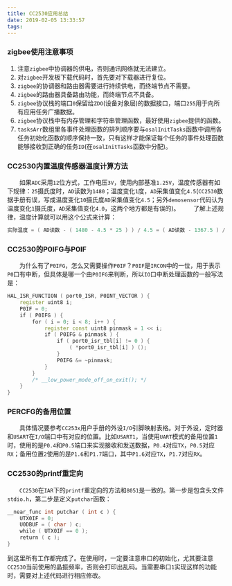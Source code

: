 ```yaml
---
title: CC2530应用总结
date: 2019-02-05 13:33:57
tags:
---
```

### zigbee使用注意事项

1. 注意`zigbee`中协调器的供电，否则通讯网络就无法建立。
2. 对`zigbee`开发板下载代码时，首先要对下载器进行复位。
3. `zigbee`的协调器和路由器需要进行持续供电，而终端节点不需要。
4. `zigbee`的路由器具备路由功能，而终端节点不具备。
5. `zigbee`协议栈的端口`0`保留给`ZDO`(设备对象层)的数据接口，端口`255`用于向所有应用任务广播数据。
6. `zigbee`协议栈中有内存管理和字符串管理函数，最好使用`zigbee`提供的函数。
7. `tasksArr`数组里各事件处理函数的排列顺序要与`osalInitTasks`函数中调用各任务初始化函数的顺序保持一致，只有这样才能保证每个任务的事件处理函数能够接收到正确的任务`ID`(在`osalInitTasks`函数中分配)。

### CC2530内置温度传感器温度计算方法

&emsp;&emsp;如果`ADC`采用`12`位方式，工作电压`3V`，使用内部基准`1.25V`，温度传感器有如下规律：`25`摄氏度时，`AD`读数为`1480`；温度变化`1`度，`AD`采集值变化`4.5`(`CC2530`数据手册有误，写成温度变化`10`摄氏度`AD`采集值变化`4.5`；另外`demosensor`代码认为温度变化`1`摄氏度，`AD`采集值变化`4.0`，这两个地方都是有误的)。
&emsp;&emsp;了解上述规律，温度计算就可以用这个公式来计算：

``` cpp
实际温度 = ( AD读数 - ( 1480 - 4.5 * 25 ) ) / 4.5 = ( AD读数 - 1367.5 ) / 4.5
```

### CC2530的P0IFG与P0IF

&emsp;&emsp;为什么有了`P0IFG`，怎么又需要操作`P0IF`？`P0IF`是`IRCON`中的一位，用于表示`P0`口有中断，但具体是哪一个由`P0IFG`来判断，所以`IO`口中断处理函数的一般写法是：

``` cpp
HAL_ISR_FUNCTION ( port0_ISR, P0INT_VECTOR ) {
    register uint8 i;
    P0IF = 0;
    if ( P0IFG ) {
        for ( i = 0; i < 8; i++ ) {
            register const uint8 pinmask = 1 << i;
            if ( P0IFG & pinmask ) {
                if ( port0_isr_tbl[i] != 0 ) {
                    ( *port0_isr_tbl[i] ) ();
                }
                P0IFG &= ~pinmask;
            }
        }
        /* __low_power_mode_off_on_exit(); */
    }
}
```

### PERCFG的备用位置

&emsp;&emsp;具体情况要参考`CC253x`用户手册的外设`I/O`引脚映射表格。对于外设，定时器和`USART`在`I/O`端口中有对应的位置。比如`USART1`，当使用`UART`模式的备用位置`1`时，使用的是`P0.4`和`P0.5`端口来实现接收和发送数据，`P0.4`对应`TX`，`P0.5`对应`RX`；备用位置`2`使用的是`P1.6`和`P1.7`端口，其中`P1.6`对应`TX`，`P1.7`对应`RX`。

### CC2530的printf重定向

&emsp;&emsp;`CC2530`在`IAR`下的`printf`重定向的方法和`8051`是一致的。第一步是包含头文件`stdio.h`，第二步是定义`putchar`函数：

``` cpp
__near_func int putchar ( int c ) {
    UTX0IF = 0;
    U0DBUF = ( char ) c;
    while ( UTX0IF == 0 );
    return ( c );
}
```

到这里所有工作都完成了。在使用时，一定要注意串口的初始化，尤其要注意`CC2530`当前使用的晶振频率，否则会打印出乱码。当需要串口`1`实现这样的功能时，需要对上述代码进行相应修改。